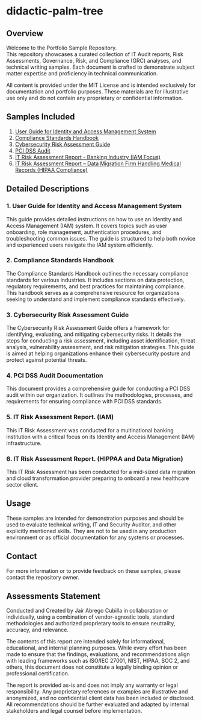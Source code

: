 # didactic-palm-tree
 
## Overview
Welcome to the Portfolio Sample Repository.  
This repository showcases a curated collection of IT Audit reports, Risk Assessments, Governance, Risk, and Compliance (GRC) analyses, and technical writing samples. Each document is crafted to demonstrate subject matter expertise and proficiency in technical communication.  

All content is provided under the MIT License and is intended exclusively for documentation and portfolio purposes. These materials are for illustrative use only and do not contain any proprietary or confidential information.
## Samples Included
 1. [User Guide for Identity and Access Management System](https://github.com/psicoder85/didactic-palm-tree/blob/main/Compliance%20Standards%20Handbook%20-%20ISO%2027001-27002%20-Sample%202.md)
 2. [Compliance Standards Handbook](https://github.com/psicoder85/didactic-palm-tree/blob/main/Compliance%20Standards%20Handbook%20-%20ISO%2027001-27002%20-Sample%202.md)
 3. [Cybersecurity Risk Assessment Guide](https://github.com/psicoder85/didactic-palm-tree/blob/main/Compliance%20Standards%20Handbook%20-%20ISO%2027001-27002%20-Sample%202.md)
 4. [PCI DSS Audit](https://github.com/psicoder85/didactic-palm-tree/blob/main/Compliance%20Standards%20Handbook%20-%20ISO%2027001-27002%20-Sample%202.md)
 5. [IT Risk Assessment Report - Banking Industry (IAM Focus)](https://github.com/psicoder85/didactic-palm-tree/blob/main/IT%20Risk%20Assessment%20Report-Banking%20Industry%20(IAM%20Focus).md)
 6. [IT Risk Assessment Report – Data Migration Firm Handling Medical Records (HIPAA Compliance)](https://github.com/psicoder85/didactic-palm-tree/blob/main/IT%20Risk%20Assessment%20Report%20%E2%80%93Data%20Migration%20Firm%20Handling%20Medical%20Records%20(HIPAA%20Compliance).md)
    
## Detailed Descriptions
### 1. User Guide for Identity and Access Management System
This guide provides detailed instructions on how to use an Identity and Access Management (IAM) system. It covers topics such as user onboarding, role management, authentication procedures, and troubleshooting common issues. The guide is structured to help both novice and experienced users navigate the IAM system efficiently.

### 2. Compliance Standards Handbook
The Compliance Standards Handbook outlines the necessary compliance standards for various industries. It includes sections on data protection, regulatory requirements, and best practices for maintaining compliance. This handbook serves as a comprehensive resource for organizations seeking to understand and implement compliance standards effectively.

### 3. Cybersecurity Risk Assessment Guide
The Cybersecurity Risk Assessment Guide offers a framework for identifying, evaluating, and mitigating cybersecurity risks. It details the steps for conducting a risk assessment, including asset identification, threat analysis, vulnerability assessment, and risk mitigation strategies. This guide is aimed at helping organizations enhance their cybersecurity posture and protect against potential threats.

### 4. PCI DSS Audit Documentation
This document provides a comprehensive guide for conducting a PCI DSS audit within our organization. It outlines the methodologies, processes, and requirements for ensuring compliance with PCI DSS standards.

### 5. IT Risk Assessment Report. (IAM)
This IT Risk Assessment was conducted for a multinational banking institution with a critical focus on its Identity and Access Management (IAM) infrastructure.

### 6. IT Risk Assessment Report. (HIPPAA and Data Migration)
This IT Risk Assessment has been conducted for a mid-sized data migration and cloud transformation provider preparing to onboard a new healthcare sector client. 

## Usage
These samples are intended for demonstration purposes and should be used to evaluate technical writing, IT and Security Auditor, and other explicitly mentioned skills. They are not to be used in any production environment or as official documentation for any systems or processes.

## Contact
For more information or to provide feedback on these samples, please contact the repository owner.

## Assessments Statement
Conducted and Created by Jair Abrego Cubilla in collaboration or individually, using a combination of vendor-agnostic tools, standard methodologies and authorized proprietary tools to ensure neutrality, accuracy, and relevance.

The contents of this report are intended solely for informational, educational, and internal planning purposes. While every effort has been made to ensure that the findings, evaluations, and recommendations align with leading frameworks such as ISO/IEC 27001, NIST, HIPAA, SOC 2, and others, this document does not constitute a legally binding opinion or professional certification.

The report is provided as-is and does not imply any warranty or legal responsibility. Any proprietary references or examples are illustrative and anonymized, and no confidential client data has been included or disclosed. All recommendations should be further evaluated and adapted by internal stakeholders and legal counsel before implementation.
